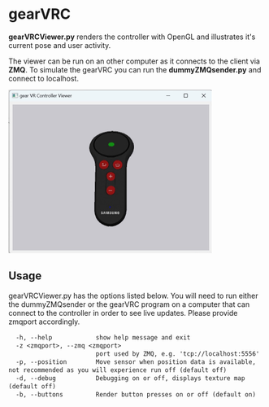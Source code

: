 # gearVRC 

**gearVRCViewer.py** renders the controller with OpenGL and illustrates it's current pose and user activity.

The viewer can be run on an other computer as it connects to the client via **ZMQ**. To simulate the gearVRC you can run the **dummyZMQsender.py** and connect to localhost.

<img src="./assets/gearVRCviewer.jpg" alt="gearVRC Viewer" width="400" height="321">

## Usage
gearVRCViewer.py has the options listed below. You will need to run either the dummyZMQsender or the gearVRC program on a computer that can connect to the controller in order to see live updates. Please provide zmqport accordingly.

```
  -h, --help            show help message and exit
  -z <zmqport>, --zmq <zmqport>
                        port used by ZMQ, e.g. 'tcp://localhost:5556'
  -p, --position        Move sensor when position data is available, not recommended as you will experience run off (default off)
  -d, --debug           Debugging on or off, displays texture map (default off)
  -b, --buttons         Render button presses on or off (default on)
```